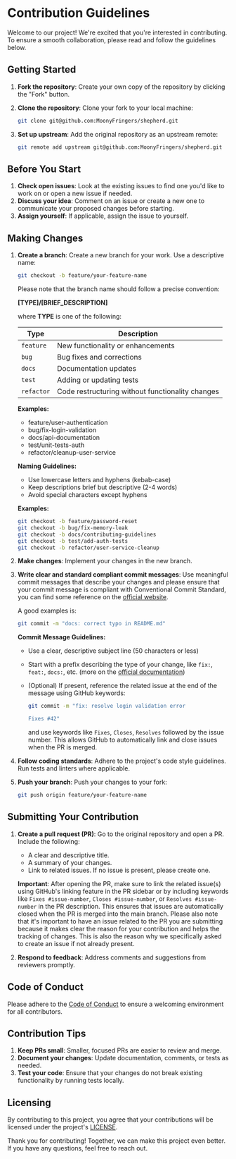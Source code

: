 # Contribution Guidelines

Welcome to our project! We're excited that you're
interested in contributing. To ensure a smooth
collaboration, please read and follow the guidelines
below.

## Getting Started

1. **Fork the repository**: Create your own copy of the
   repository by clicking the "Fork" button.

2. **Clone the repository**: Clone your fork to your local
   machine:

   ```bash
   git clone git@github.com:MoonyFringers/shepherd.git
   ```

3. **Set up upstream**: Add the original repository as an
   upstream remote:

   ```bash
   git remote add upstream git@github.com:MoonyFringers/shepherd.git
   ```

## Before You Start

1. **Check open issues**: Look at the existing issues to find
   one you'd like to work on or open a new issue if needed.
2. **Discuss your idea**: Comment on an issue or create a new
   one to communicate your proposed changes before starting.
3. **Assign yourself**: If applicable, assign the issue to
   yourself.

## Making Changes

1. **Create a branch**: Create a new branch for your work.
   Use a descriptive name:

   ```bash
   git checkout -b feature/your-feature-name
   ```

   Please note that the branch name should follow a precise
   convention:

   **[TYPE]/[BRIEF_DESCRIPTION]**

   where **TYPE** is one of the following:

   | Type       | Description                                      |
   | ---------- | ------------------------------------------------ |
   | `feature`  | New functionality or enhancements                |
   | `bug`      | Bug fixes and corrections                        |
   | `docs`     | Documentation updates                            |
   | `test`     | Adding or updating tests                         |
   | `refactor` | Code restructuring without functionality changes |

   **Examples:**

   - feature/user-authentication
   - bug/fix-login-validation
   - docs/api-documentation
   - test/unit-tests-auth
   - refactor/cleanup-user-service

   **Naming Guidelines:**

   - Use lowercase letters and hyphens (kebab-case)
   - Keep descriptions brief but descriptive (2-4 words)
   - Avoid special characters except hyphens

   **Examples:**

   ```bash
   git checkout -b feature/password-reset
   git checkout -b bug/fix-memory-leak
   git checkout -b docs/contributing-guidelines
   git checkout -b test/add-auth-tests
   git checkout -b refactor/user-service-cleanup
   ```

2. **Make changes**: Implement your changes in the new branch.

3. **Write clear and standard compliant commit messages**: Use meaningful commit
   messages that describe your changes and please ensure that your commit
   message is compliant with Conventional Commit Standard,
   you can find some reference on the
   [official website](https://www.conventionalcommits.org/en/v1.0.0).

   A good examples is:

   ```bash
   git commit -m "docs: correct typo in README.md"
   ```

   **Commit Message Guidelines:**

   - Use a clear, descriptive subject line (50 characters or
     less)
   - Start with a prefix describing the type of your change, like
     `fix:`, `feat:`, `docs:`, etc. (more on the [official documentation](https://www.conventionalcommits.org/en/v1.0.0))
   - (Optional) If present, reference the related issue at the end of the message
     using GitHub keywords:

      ```bash
      git commit -m "fix: resolve login validation error

      Fixes #42"
      ```

      and use keywords like `Fixes`, `Closes`, `Resolves` followed
      by the issue number. This allows GitHub to automatically link and close
      issues when the PR is merged.

4. **Follow coding standards**: Adhere to the project's code
   style guidelines. Run tests and linters where applicable.

5. **Push your branch**: Push your changes to your fork:

   ```bash
   git push origin feature/your-feature-name
   ```

## Submitting Your Contribution

1. **Create a pull request (PR)**: Go to the original
   repository and open a PR. Include the following:

   - A clear and descriptive title.
   - A summary of your changes.
   - Link to related issues. If no issue is present, please create one.

   **Important**: After opening the PR, make sure to link the
   related issue(s) using GitHub's linking feature in the PR
   sidebar or by including keywords like `Fixes #issue-number`,
   `Closes #issue-number`, or `Resolves #issue-number` in the
   PR description. This ensures that issues are automatically closed when the
   PR is merged into the main branch. Please also note that it's important to
   have an issue related to the PR you are submitting because it makes clear
   the reason for your contribution and helps the tracking of changes. This is
   also the reason why we specifically asked to create an issue if not already
   present.

2. **Respond to feedback**: Address comments and suggestions
   from reviewers promptly.

## Code of Conduct

Please adhere to the [Code of Conduct](CODE_OF_CONDUCT.md) to
ensure a welcoming environment for all contributors.

## Contribution Tips

1. **Keep PRs small**: Smaller, focused PRs are easier to
   review and merge.
2. **Document your changes**: Update documentation, comments,
   or tests as needed.
3. **Test your code**: Ensure that your changes do not break
   existing functionality by running tests locally.

## Licensing

By contributing to this project, you agree that your
contributions will be licensed under the project's
[LICENSE](LICENSE).

Thank you for contributing! Together, we can make this project
even better. If you have any questions, feel free to reach out.

